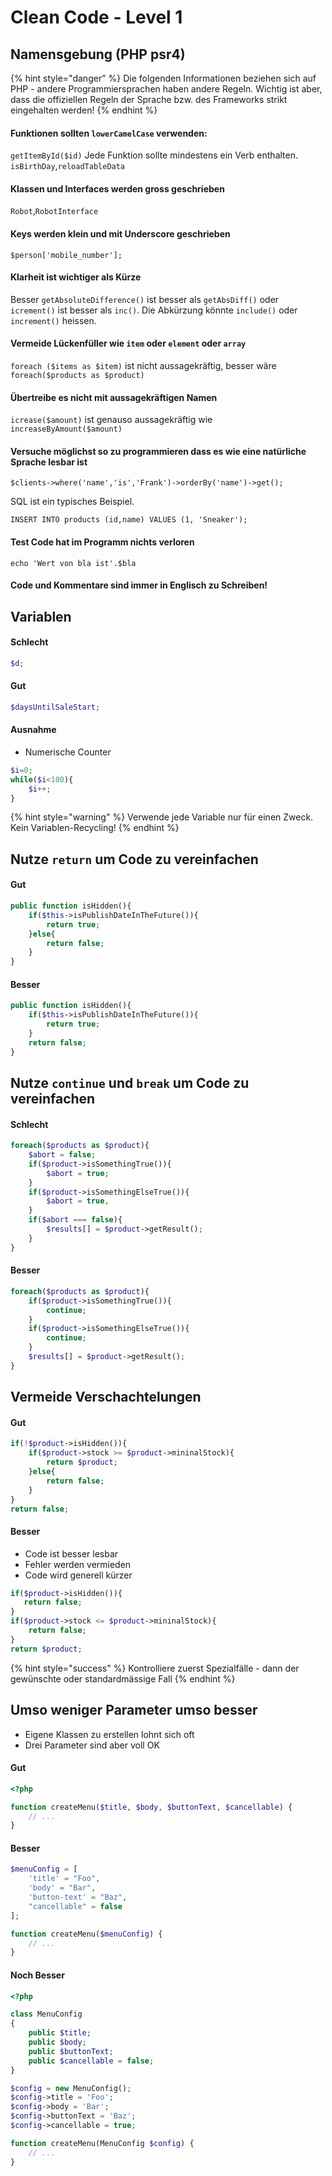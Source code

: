 # Clean Code - Level 1

## Namensgebung \(PHP psr4\)

{% hint style="danger" %}
Die folgenden Informationen beziehen sich auf PHP - andere Programmiersprachen haben andere Regeln. Wichtig ist aber, dass die offiziellen Regeln der Sprache bzw. des Frameworks strikt eingehalten werden!
{% endhint %}

#### Funktionen sollten `lowerCamelCase` verwenden:

`getItemById($id)` Jede Funktion sollte mindestens ein Verb enthalten. `isBirthDay`,`reloadTableData`

#### **Klassen und Interfaces werden gross geschrieben**

`Robot`,`RobotInterface`

#### **Keys werden klein und mit Underscore geschrieben**

`$person['mobile_number'];`

#### **Klarheit ist wichtiger als Kürze**

Besser `getAbsoluteDifference()` ist besser als `getAbsDiff()` oder `icrement()` ist besser als `inc()`. Die Abkürzung könnte `include()` oder `increment()` heissen.

#### **Vermeide Lückenfüller wie `item` oder `element` oder `array`**

`foreach ($items as $item)` ist nicht aussagekräftig, besser wäre `foreach($products as $product)`

#### **Übertreibe es nicht mit aussagekräftigen Namen**

`icrease($amount)` ist genauso aussagekräftig wie `increaseByAmount($amount)`

#### **Versuche möglichst so zu programmieren dass es wie eine natürliche Sprache lesbar ist**

`$clients->where('name','is','Frank')->orderBy('name')->get();`

SQL ist ein typisches Beispiel.

`INSERT INTO products (id,name) VALUES (1, 'Sneaker');`

#### **Test Code hat im Programm nichts verloren**

`echo 'Wert von bla ist'.$bla`

#### **Code und Kommentare sind immer in Englisch zu Schreiben!**

## Variablen

#### Schlecht

```php
$d;
```

#### Gut

```php
$daysUntilSaleStart;
```

#### Ausnahme

* Numerische Counter

```php
$i=0;
while($i<100){
    $i++;
}
```

{% hint style="warning" %}
Verwende jede Variable nur für einen Zweck. Kein Variablen-Recycling!
{% endhint %}

## Nutze `return` um Code zu vereinfachen

#### Gut

```php
public function isHidden(){
    if($this->isPublishDateInTheFuture()){
        return true;
    }else{
        return false;
    }
}
```

#### Besser

```php
public function isHidden(){
    if($this->isPublishDateInTheFuture()){
        return true;
    }
    return false;
}
```

## Nutze `continue` und `break` um Code zu vereinfachen

#### Schlecht

```php
foreach($products as $product){
    $abort = false;
    if($product->isSomethingTrue()){
        $abort = true;
    }
    if($product->isSomethingElseTrue()){
        $abort = true,
    }
    if($abort === false){
        $results[] = $product->getResult();
    }
}
```

#### Besser

```php
foreach($products as $product){
    if($product->isSomethingTrue()){
        continue;
    }
    if($product->isSomethingElseTrue()){
        continue;
    }
    $results[] = $product->getResult();
}
```

## Vermeide Verschachtelungen

#### Gut

```php
if(!$product->isHidden()){
    if($product->stock >= $product->mininalStock){
        return $product;
    }else{
        return false;
    }
}
return false;
```

#### Besser

* Code ist besser lesbar
* Fehler werden vermieden
* Code wird generell kürzer

```php
if($product->isHidden()){
   return false; 
}
if($product->stock <= $product->mininalStock){
    return false;
}
return $product;
```

{% hint style="success" %}
Kontrolliere zuerst Spezialfälle - dann der gewünschte oder standardmässige Fall
{% endhint %}

## Umso weniger Parameter umso besser

* Eigene Klassen zu erstellen lohnt sich oft
* Drei Parameter sind aber voll OK

#### Gut

```php
<?php

function createMenu($title, $body, $buttonText, $cancellable) {
    // ...
}
```

#### Besser

```php
$menuConfig = [
    'title' = "Foo",
    'body' = "Bar",
    'button-text' = "Baz",
    "cancellable" = false
];

function createMenu($menuConfig) {
    // ...
}
```

#### Noch Besser

```php
<?php

class MenuConfig
{
    public $title;
    public $body;
    public $buttonText;
    public $cancellable = false;
}

$config = new MenuConfig();
$config->title = 'Foo';
$config->body = 'Bar';
$config->buttonText = 'Baz';
$config->cancellable = true;

function createMenu(MenuConfig $config) {
    // ...
}
```

### 

